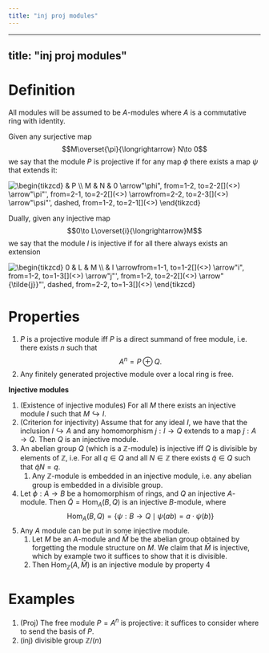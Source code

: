 ```yaml
---
title: "inj proj modules"
---
```


---
title: "inj proj modules"
---

# Definition
All modules will be assumed to be $A$-modules where $A$ is a commutative ring with identity.

Given any surjective map $$M\overset{\pi}{\longrightarrow} N\to 0$$ we say that the module $P$ is projective if for any map $\phi$ there exists a map $\psi$ that extends it:

<img align="center" src="https://i.upmath.me/svg/%5Cbegin%7Btikzcd%7D%0A%09%26%20P%20%5C%5C%0A%09M%20%26%20N%20%26%200%0A%09%5Carrow%5B%22%5Cphi%22%2C%20from%3D1-2%2C%20to%3D2-2%5D%0A%09%5Carrow%5B%22%5Cpi%22'%2C%20from%3D2-1%2C%20to%3D2-2%5D%0A%09%5Carrow%5Bfrom%3D2-2%2C%20to%3D2-3%5D%0A%09%5Carrow%5B%22%5Cpsi%22'%2C%20dashed%2C%20from%3D1-2%2C%20to%3D2-1%5D%0A%5Cend%7Btikzcd%7D" alt="\begin{tikzcd}
	&amp; P \\
	M &amp; N &amp; 0
	\arrow&quot;\phi&quot;, from=1-2, to=2-2[](<>)
	\arrow&quot;\pi&quot;', from=2-1, to=2-2[](<>)
	\arrowfrom=2-2, to=2-3[](<>)
	\arrow&quot;\psi&quot;', dashed, from=1-2, to=2-1[](<>)
\end{tikzcd}" />

Dually, given any injective map $$0\to L\overset{i}{\longrightarrow}M$$
we say that the module $I$ is injective if for all there always exists an extension

<img align="center" src="https://i.upmath.me/svg/%5Cbegin%7Btikzcd%7D%0A%090%20%26%20L%20%26%20M%20%5C%5C%0A%09%26%20I%0A%09%5Carrow%5Bfrom%3D1-1%2C%20to%3D1-2%5D%0A%09%5Carrow%5B%22i%22%2C%20from%3D1-2%2C%20to%3D1-3%5D%0A%09%5Carrow%5B%22j%22'%2C%20from%3D1-2%2C%20to%3D2-2%5D%0A%09%5Carrow%5B%22%7B%5Ctilde%7Bj%7D%7D%22'%2C%20dashed%2C%20from%3D2-2%2C%20to%3D1-3%5D%0A%5Cend%7Btikzcd%7D" alt="\begin{tikzcd}
	0 &amp; L &amp; M \\
	&amp; I
	\arrowfrom=1-1, to=1-2[](<>)
	\arrow&quot;i&quot;, from=1-2, to=1-3[](<>)
	\arrow&quot;j&quot;', from=1-2, to=2-2[](<>)
	\arrow&quot;{\tilde{j}}&quot;', dashed, from=2-2, to=1-3[](<>)
\end{tikzcd}" />

# Properties
1. $P$ is a projective module iff $P$ is a direct summand of free module, i.e. there exists $n$ such that $$A^n=P\oplus Q.$$
2. Any finitely generated projective module over a local ring is free.

**Injective modules**
1. (Existence of injective modules) For all $M$ there exists an injective module $I$ such that $M\hookrightarrow I$.
2. (Criterion for injectivity) Assume that for any ideal $I$, we have that the inclusion $I\hookrightarrow A$ and any homomorphism $j:I\to Q$ extends to a map $\tilde{j}:A\to Q$. Then $Q$ is an injective module.
3. An abelian group $Q$ (which is a $\mathbb{Z}$-module) is injective iff $Q$ is divisible by elements of $\mathbb{Z}$, i.e. For all $q\in Q$ and all $N\in \mathbb{Z}$ there exists $\tilde{q}\in Q$ such that $\tilde{q}N=q$.
	1. Any $\mathbb{Z}$-module is embedded in an injective module, i.e. any abelian group is embedded in a divisible group.
4. Let $\phi:A\to B$ be a homomorphism of rings, and $Q$ an injective $A$-module. Then $\tilde{Q}=\text{Hom}_A(B,Q)$ is an injective $B$-module, where $$\text{Hom}_A(B,Q)=\{\psi:B\to Q\mid \psi(ab)=a\cdot\psi(b)\}$$
5. Any $A$ module can be put in some injective module.
	1. Let $M$ be an $A$-module and $\bar{M}$ be the abelian group obtained by forgetting the module structure on $M$. We claim that $\bar{M}$ is injective, which by example two it suffices to show that it is divisible. 
	2. Then $\text{Hom}_\mathbb{Z}(A,\bar{M})$ is an injective module by property 4

# Examples
1. (Proj) The free module $P=A^n$ is projective: it suffices to consider where to send the basis of $P$.
2. (inj) divisible group $\mathbb{Z}/(n)$
